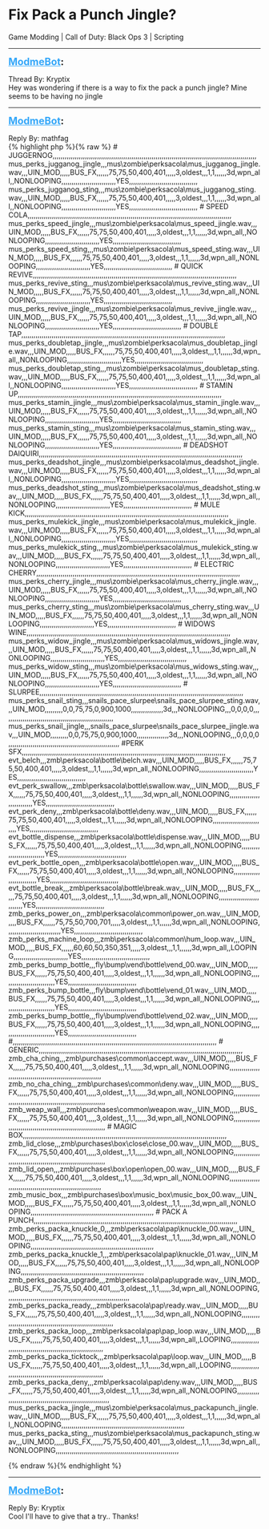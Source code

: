 # Fix Pack a Punch Jingle?
Game Modding | Call of Duty: Black Ops 3 | Scripting

---
<strong style="font-size: 1.4em;"><span style="text-decoration: underline;text-decoration-color: #34a7f9;"><span style="color:#34a7f9;">ModmeBot</span></span>:</strong>

<p>Thread By: Kryptix<br />Hey was wondering if there is a way to fix the pack a punch jingle? Mine seems to be having no jingle</p>

---
<strong style="font-size: 1.4em;"><span style="text-decoration: underline;text-decoration-color: #34a7f9;"><span style="color:#34a7f9;">ModmeBot</span></span>:</strong>

<p>Reply By: mathfag<br />{% highlight php %}{% raw %}
# JUGGERNOG,,,,,,,,,,,,,,,,,,,,,,,,,,,,,,,,,,,,,,,,,,,,,,,,,,,,,,,,,,,,,,,,,,,,,,,,,,,,,,,,,,,,,,,,,,,,,,,,,,,,,
mus_perks_jugganog_jingle,,,mus\zombie\perksacola\mus_jugganog_jingle.wav,,,UIN_MOD,,,,,BUS_FX,,,,,,75,75,50,400,401,,,,,3,oldest,,,1,1,,,,,,3d,wpn_all,,NONLOOPING,,,,,,,,,,,,,,,,,,,,,,,,,,,YES,,,,,,,,,,,,,,,,,,,,,,,,,,,,,,,,,,
mus_perks_jugganog_sting,,,mus\zombie\perksacola\mus_jugganog_sting.wav,,,UIN_MOD,,,,,BUS_FX,,,,,,75,75,50,400,401,,,,,3,oldest,,,1,1,,,,,,3d,wpn_all,,NONLOOPING,,,,,,,,,,,,,,,,,,,,,,,,,,,YES,,,,,,,,,,,,,,,,,,,,,,,,,,,,,,,,,,
# SPEED COLA,,,,,,,,,,,,,,,,,,,,,,,,,,,,,,,,,,,,,,,,,,,,,,,,,,,,,,,,,,,,,,,,,,,,,,,,,,,,,,,,,,,,,,,,,,,,,,,,,,,,,
mus_perks_speed_jingle,,,mus\zombie\perksacola\mus_speed_jingle.wav,,,UIN_MOD,,,,,BUS_FX,,,,,,75,75,50,400,401,,,,,3,oldest,,,1,1,,,,,,3d,wpn_all,,NONLOOPING,,,,,,,,,,,,,,,,,,,,,,,,,,,YES,,,,,,,,,,,,,,,,,,,,,,,,,,,,,,,,,,
mus_perks_speed_sting,,,mus\zombie\perksacola\mus_speed_sting.wav,,,UIN_MOD,,,,,BUS_FX,,,,,,75,75,50,400,401,,,,,3,oldest,,,1,1,,,,,,3d,wpn_all,,NONLOOPING,,,,,,,,,,,,,,,,,,,,,,,,,,,YES,,,,,,,,,,,,,,,,,,,,,,,,,,,,,,,,,,
# QUICK REVIVE,,,,,,,,,,,,,,,,,,,,,,,,,,,,,,,,,,,,,,,,,,,,,,,,,,,,,,,,,,,,,,,,,,,,,,,,,,,,,,,,,,,,,,,,,,,,,,,,,,,,,
mus_perks_revive_sting,,,mus\zombie\perksacola\mus_revive_sting.wav,,,UIN_MOD,,,,,BUS_FX,,,,,,75,75,50,400,401,,,,,3,oldest,,,1,1,,,,,,3d,wpn_all,,NONLOOPING,,,,,,,,,,,,,,,,,,,,,,,,,,,YES,,,,,,,,,,,,,,,,,,,,,,,,,,,,,,,,,,
mus_perks_revive_jingle,,,mus\zombie\perksacola\mus_revive_jingle.wav,,,UIN_MOD,,,,,BUS_FX,,,,,,75,75,50,400,401,,,,,3,oldest,,,1,1,,,,,,3d,wpn_all,,NONLOOPING,,,,,,,,,,,,,,,,,,,,,,,,,,,YES,,,,,,,,,,,,,,,,,,,,,,,,,,,,,,,,,,
# DOUBLE TAP,,,,,,,,,,,,,,,,,,,,,,,,,,,,,,,,,,,,,,,,,,,,,,,,,,,,,,,,,,,,,,,,,,,,,,,,,,,,,,,,,,,,,,,,,,,,,,,,,,,,,
mus_perks_doubletap_jingle,,,mus\zombie\perksacola\mus_doubletap_jingle.wav,,,UIN_MOD,,,,,BUS_FX,,,,,,75,75,50,400,401,,,,,3,oldest,,,1,1,,,,,,3d,wpn_all,,NONLOOPING,,,,,,,,,,,,,,,,,,,,,,,,,,,YES,,,,,,,,,,,,,,,,,,,,,,,,,,,,,,,,,,
mus_perks_doubletap_sting,,,mus\zombie\perksacola\mus_doubletap_sting.wav,,,UIN_MOD,,,,,BUS_FX,,,,,,75,75,50,400,401,,,,,3,oldest,,,1,1,,,,,,3d,wpn_all,,NONLOOPING,,,,,,,,,,,,,,,,,,,,,,,,,,,YES,,,,,,,,,,,,,,,,,,,,,,,,,,,,,,,,,,
# STAMIN UP,,,,,,,,,,,,,,,,,,,,,,,,,,,,,,,,,,,,,,,,,,,,,,,,,,,,,,,,,,,,,,,,,,,,,,,,,,,,,,,,,,,,,,,,,,,,,,,,,,,,,
mus_perks_stamin_jingle,,,mus\zombie\perksacola\mus_stamin_jingle.wav,,,UIN_MOD,,,,,BUS_FX,,,,,,75,75,50,400,401,,,,,3,oldest,,,1,1,,,,,,3d,wpn_all,,NONLOOPING,,,,,,,,,,,,,,,,,,,,,,,,,,,YES,,,,,,,,,,,,,,,,,,,,,,,,,,,,,,,,,,
mus_perks_stamin_sting,,,mus\zombie\perksacola\mus_stamin_sting.wav,,,UIN_MOD,,,,,BUS_FX,,,,,,75,75,50,400,401,,,,,3,oldest,,,1,1,,,,,,3d,wpn_all,,NONLOOPING,,,,,,,,,,,,,,,,,,,,,,,,,,,YES,,,,,,,,,,,,,,,,,,,,,,,,,,,,,,,,,,
# DEADSHOT DAIQUIRI,,,,,,,,,,,,,,,,,,,,,,,,,,,,,,,,,,,,,,,,,,,,,,,,,,,,,,,,,,,,,,,,,,,,,,,,,,,,,,,,,,,,,,,,,,,,,,,,,,,,,
mus_perks_deadshot_jingle,,,mus\zombie\perksacola\mus_deadshot_jingle.wav,,,UIN_MOD,,,,,BUS_FX,,,,,,75,75,50,400,401,,,,,3,oldest,,,1,1,,,,,,3d,wpn_all,,NONLOOPING,,,,,,,,,,,,,,,,,,,,,,,,,,,YES,,,,,,,,,,,,,,,,,,,,,,,,,,,,,,,,,,
mus_perks_deadshot_sting,,,mus\zombie\perksacola\mus_deadshot_sting.wav,,,UIN_MOD,,,,,BUS_FX,,,,,,75,75,50,400,401,,,,,3,oldest,,,1,1,,,,,,3d,wpn_all,,NONLOOPING,,,,,,,,,,,,,,,,,,,,,,,,,,,YES,,,,,,,,,,,,,,,,,,,,,,,,,,,,,,,,,,
# MULE KICK,,,,,,,,,,,,,,,,,,,,,,,,,,,,,,,,,,,,,,,,,,,,,,,,,,,,,,,,,,,,,,,,,,,,,,,,,,,,,,,,,,,,,,,,,,,,,,,,,,,,,
mus_perks_mulekick_jingle,,,mus\zombie\perksacola\mus_mulekick_jingle.wav,,,UIN_MOD,,,,,BUS_FX,,,,,,75,75,50,400,401,,,,,3,oldest,,,1,1,,,,,,3d,wpn_all,,NONLOOPING,,,,,,,,,,,,,,,,,,,,,,,,,,,YES,,,,,,,,,,,,,,,,,,,,,,,,,,,,,,,,,,
mus_perks_mulekick_sting,,,mus\zombie\perksacola\mus_mulekick_sting.wav,,,UIN_MOD,,,,,BUS_FX,,,,,,75,75,50,400,401,,,,,3,oldest,,,1,1,,,,,,3d,wpn_all,,NONLOOPING,,,,,,,,,,,,,,,,,,,,,,,,,,,YES,,,,,,,,,,,,,,,,,,,,,,,,,,,,,,,,,,
# ELECTRIC CHERRY,,,,,,,,,,,,,,,,,,,,,,,,,,,,,,,,,,,,,,,,,,,,,,,,,,,,,,,,,,,,,,,,,,,,,,,,,,,,,,,,,,,,,,,,,,,,,,,,,,,,,
mus_perks_cherry_jingle,,,mus\zombie\perksacola\mus_cherry_jingle.wav,,,UIN_MOD,,,,,BUS_FX,,,,,,75,75,50,400,401,,,,,3,oldest,,,1,1,,,,,,3d,wpn_all,,NONLOOPING,,,,,,,,,,,,,,,,,,,,,,,,,,,YES,,,,,,,,,,,,,,,,,,,,,,,,,,,,,,,,,,
mus_perks_cherry_sting,,,mus\zombie\perksacola\mus_cherry_sting.wav,,,UIN_MOD,,,,,BUS_FX,,,,,,75,75,50,400,401,,,,,3,oldest,,,1,1,,,,,,3d,wpn_all,,NONLOOPING,,,,,,,,,,,,,,,,,,,,,,,,,,,YES,,,,,,,,,,,,,,,,,,,,,,,,,,,,,,,,,,
# WIDOWS WINE,,,,,,,,,,,,,,,,,,,,,,,,,,,,,,,,,,,,,,,,,,,,,,,,,,,,,,,,,,,,,,,,,,,,,,,,,,,,,,,,,,,,,,,,,,,,,,,,,,,,,
mus_perks_widow_jingle,,,mus\zombie\perksacola\mus_widows_jingle.wav,,,UIN_MOD,,,,,BUS_FX,,,,,,75,75,50,400,401,,,,,3,oldest,,,1,1,,,,,,3d,wpn_all,,NONLOOPING,,,,,,,,,,,,,,,,,,,,,,,,,,,YES,,,,,,,,,,,,,,,,,,,,,,,,,,,,,,,,,,
mus_perks_widow_sting,,,mus\zombie\perksacola\mus_widows_sting.wav,,,UIN_MOD,,,,,BUS_FX,,,,,,75,75,50,400,401,,,,,3,oldest,,,1,1,,,,,,3d,wpn_all,,NONLOOPING,,,,,,,,,,,,,,,,,,,,,,,,,,,YES,,,,,,,,,,,,,,,,,,,,,,,,,,,,,,,,,,
# SLURPEE,,,,,,,,,,,,,,,,,,,,,,,,,,,,,,,,,,,,,,,,,,,,,,,,,,,,,,,,,,,,,,,,,,,,,,,,,,,,,,,,,,,,,,,,,,,,,,,,,,,,,
mus_perks_snail_sting,,,snails_pace_slurpee\snails_pace_slurpee_sting.wav,,,UIN_MOD,,,,,,,,,0,0,75,75,0,900,1000,,,,,,,,,,,,,,,,3d,,,NONLOOPING,,,0,0,0,0,,,,,,,,,,,,,,,,,,,,,,,,,,,,,,,,,,,,,,,,,,,,,,,,,,,,,,,
mus_perks_snail_jingle,,,snails_pace_slurpee\snails_pace_slurpee_jingle.wav,,,UIN_MOD,,,,,,,,,0,0,75,75,0,900,1000,,,,,,,,,,,,,,,,3d,,,NONLOOPING,,,0,0,0,0,,,,,,,,,,,,,,,,,,,,,,,,,,,,,,,,,,,,,,,,,,,,,,,,,,,,,,,
#PERK SFX,,,,,,,,,,,,,,,,,,,,,,,,,,,,,,,,,,,,,,,,,,,,,,,,,,,,,,,,,,,,,,,,,,,,,,,,,,,,,,,,,,,,,,,,,,,,,,,,,,,,,
evt_belch,,,zmb\perksacola\bottle\belch.wav,,,UIN_MOD,,,,,BUS_FX,,,,,,75,75,50,400,401,,,,,3,oldest,,,1,1,,,,,,3d,wpn_all,,NONLOOPING,,,,,,,,,,,,,,,,,,,,,,,,,,,YES,,,,,,,,,,,,,,,,,,,,,,,,,,,,,,,,,,
evt_perk_swallow,,,zmb\perksacola\bottle\swallow.wav,,,UIN_MOD,,,,,BUS_FX,,,,,,75,75,50,400,401,,,,,3,oldest,,,1,1,,,,,,3d,wpn_all,,NONLOOPING,,,,,,,,,,,,,,,,,,,,,,,,,,,YES,,,,,,,,,,,,,,,,,,,,,,,,,,,,,,,,,,
evt_perk_deny,,,zmb\perksacola\bottle\deny.wav,,,UIN_MOD,,,,,BUS_FX,,,,,,75,75,50,400,401,,,,,3,oldest,,,1,1,,,,,,3d,wpn_all,,NONLOOPING,,,,,,,,,,,,,,,,,,,,,,,,,,,YES,,,,,,,,,,,,,,,,,,,,,,,,,,,,,,,,,,
evt_bottle_dispense,,,zmb\perksacola\bottle\dispense.wav,,,UIN_MOD,,,,,BUS_FX,,,,,,75,75,50,400,401,,,,,3,oldest,,,1,1,,,,,,3d,wpn_all,,NONLOOPING,,,,,,,,,,,,,,,,,,,,,,,,,,,YES,,,,,,,,,,,,,,,,,,,,,,,,,,,,,,,,,,
evt_perk_bottle_open,,,zmb\perksacola\bottle\open.wav,,,UIN_MOD,,,,,BUS_FX,,,,,,75,75,50,400,401,,,,,3,oldest,,,1,1,,,,,,3d,wpn_all,,NONLOOPING,,,,,,,,,,,,,,,,,,,,,,,,,,,YES,,,,,,,,,,,,,,,,,,,,,,,,,,,,,,,,,,
evt_bottle_break,,,zmb\perksacola\bottle\break.wav,,,UIN_MOD,,,,,BUS_FX,,,,,,75,75,50,400,401,,,,,3,oldest,,,1,1,,,,,,3d,wpn_all,,NONLOOPING,,,,,,,,,,,,,,,,,,,,,,,,,,,YES,,,,,,,,,,,,,,,,,,,,,,,,,,,,,,,,,,
zmb_perks_power_on,,,zmb\perksacola\common\power_on.wav,,,UIN_MOD,,,,,BUS_FX,,,,,,75,75,50,700,701,,,,,3,oldest,,,1,1,,,,,,3d,wpn_all,,NONLOOPING,,,,,,,,,,,,,,,,,,,,,,,,,,,YES,,,,,,,,,,,,,,,,,,,,,,,,,,,,,,,,,,
zmb_perks_machine_loop,,,zmb\perksacola\common\hum_loop.wav,,,UIN_MOD,,,,,BUS_FX,,,,,,60,60,50,350,351,,,,,3,oldest,,,1,1,,,,,,3d,wpn_all,,LOOPING,,,,,,,,,,,,,,,,,,,,,,,,,,,YES,,,,,,,,,,,,,,,,,,,,,,,,,,,,,,,,,,
zmb_perks_bump_bottle,,,fly\bump\vend\bottle\vend_00.wav,,,UIN_MOD,,,,,BUS_FX,,,,,,75,75,50,400,401,,,,,3,oldest,,,1,1,,,,,,3d,wpn_all,,NONLOOPING,,,,,,,,,,,,,,,,,,,,,,,,,,,YES,,,,,,,,,,,,,,,,,,,,,,,,,,,,,,,,,,
zmb_perks_bump_bottle,,,fly\bump\vend\bottle\vend_01.wav,,,UIN_MOD,,,,,BUS_FX,,,,,,75,75,50,400,401,,,,,3,oldest,,,1,1,,,,,,3d,wpn_all,,NONLOOPING,,,,,,,,,,,,,,,,,,,,,,,,,,,YES,,,,,,,,,,,,,,,,,,,,,,,,,,,,,,,,,,
zmb_perks_bump_bottle,,,fly\bump\vend\bottle\vend_02.wav,,,UIN_MOD,,,,,BUS_FX,,,,,,75,75,50,400,401,,,,,3,oldest,,,1,1,,,,,,3d,wpn_all,,NONLOOPING,,,,,,,,,,,,,,,,,,,,,,,,,,,YES,,,,,,,,,,,,,,,,,,,,,,,,,,,,,,,,,,
#,,,,,,,,,,,,,,,,,,,,,,,,,,,,,,,,,,,,,,,,,,,,,,,,,,,,,,,,,,,,,,,,,,,,,,,,,,,,,,,,,,,,,,,,,,,,,,,,,,,,,
# GENERIC,,,,,,,,,,,,,,,,,,,,,,,,,,,,,,,,,,,,,,,,,,,,,,,,,,,,,,,,,,,,,,,,,,,,,,,,,,,,,,,,,,,,,,,,,,,,,,,,,,,,,
zmb_cha_ching,,,zmb\purchases\common\accept.wav,,,UIN_MOD,,,,,BUS_FX,,,,,,75,75,50,400,401,,,,,3,oldest,,,1,1,,,,,,3d,wpn_all,,NONLOOPING,,,,,,,,,,,,,,,,,,,,,,,,,,,,,,,,,,,,,,,,,,,,,,,,,,,,,,,,,,,,,
zmb_no_cha_ching,,,zmb\purchases\common\deny.wav,,,UIN_MOD,,,,,BUS_FX,,,,,,75,75,50,400,401,,,,,3,oldest,,,1,1,,,,,,3d,wpn_all,,NONLOOPING,,,,,,,,,,,,,,,,,,,,,,,,,,,,,,,,,,,,,,,,,,,,,,,,,,,,,,,,,,,,,
zmb_weap_wall,,,zmb\purchases\common\weapon.wav,,,UIN_MOD,,,,,BUS_FX,,,,,,75,75,50,400,401,,,,,3,oldest,,,1,1,,,,,,3d,wpn_all,,NONLOOPING,,,,,,,,,,,,,,,,,,,,,,,,,,,,,,,,,,,,,,,,,,,,,,,,,,,,,,,,,,,,,
# MAGIC BOX,,,,,,,,,,,,,,,,,,,,,,,,,,,,,,,,,,,,,,,,,,,,,,,,,,,,,,,,,,,,,,,,,,,,,,,,,,,,,,,,,,,,,,,,,,,,,,,,,,,,,
zmb_lid_close,,,zmb\purchases\box\close\close_00.wav,,,UIN_MOD,,,,,BUS_FX,,,,,,75,75,50,400,401,,,,,3,oldest,,,1,1,,,,,,3d,wpn_all,,NONLOOPING,,,,,,,,,,,,,,,,,,,,,,,,,,,,,,,,,,,,,,,,,,,,,,,,,,,,,,,,,,,,,
zmb_lid_open,,,zmb\purchases\box\open\open_00.wav,,,UIN_MOD,,,,,BUS_FX,,,,,,75,75,50,400,401,,,,,3,oldest,,,1,1,,,,,,3d,wpn_all,,NONLOOPING,,,,,,,,,,,,,,,,,,,,,,,,,,,,,,,,,,,,,,,,,,,,,,,,,,,,,,,,,,,,,
zmb_music_box,,,zmb\purchases\box\music_box\music_box_00.wav,,,UIN_MOD,,,,,BUS_FX,,,,,,75,75,50,400,401,,,,,3,oldest,,,1,1,,,,,,3d,wpn_all,,NONLOOPING,,,,,,,,,,,,,,,,,,,,,,,,,,,,,,,,,,,,,,,,,,,,,,,,,,,,,,,,,,,,,
# PACK A PUNCH,,,,,,,,,,,,,,,,,,,,,,,,,,,,,,,,,,,,,,,,,,,,,,,,,,,,,,,,,,,,,,,,,,,,,,,,,,,,,,,,,,,,,,,,,,,,,,,,,,,,,
zmb_perks_packa_knuckle_0,,,zmb\perksacola\pap\knuckle_00.wav,,,UIN_MOD,,,,,BUS_FX,,,,,,75,75,50,400,401,,,,,3,oldest,,,1,1,,,,,,3d,wpn_all,,NONLOOPING,,,,,,,,,,,,,,,,,,,,,,,,,,,,,,,,,,,,,,,,,,,,,,,,,,,,,,,,,,,,,
zmb_perks_packa_knuckle_1,,,zmb\perksacola\pap\knuckle_01.wav,,,UIN_MOD,,,,,BUS_FX,,,,,,75,75,50,400,401,,,,,3,oldest,,,1,1,,,,,,3d,wpn_all,,NONLOOPING,,,,,,,,,,,,,,,,,,,,,,,,,,,,,,,,,,,,,,,,,,,,,,,,,,,,,,,,,,,,,
zmb_perks_packa_upgrade,,,zmb\perksacola\pap\upgrade.wav,,,UIN_MOD,,,,,BUS_FX,,,,,,75,75,50,400,401,,,,,3,oldest,,,1,1,,,,,,3d,wpn_all,,NONLOOPING,,,,,,,,,,,,,,,,,,,,,,,,,,,,,,,,,,,,,,,,,,,,,,,,,,,,,,,,,,,,,
zmb_perks_packa_ready,,,zmb\perksacola\pap\ready.wav,,,UIN_MOD,,,,,BUS_FX,,,,,,75,75,50,400,401,,,,,3,oldest,,,1,1,,,,,,3d,wpn_all,,NONLOOPING,,,,,,,,,,,,,,,,,,,,,,,,,,,,,,,,,,,,,,,,,,,,,,,,,,,,,,,,,,,,,
zmb_perks_packa_loop,,,zmb\perksacola\pap\pap_loop.wav,,,UIN_MOD,,,,,BUS_FX,,,,,,75,75,50,400,401,,,,,3,oldest,,,1,1,,,,,,3d,wpn_all,,LOOPING,,,,,,,,,,,,,,,,,,,,,,,,,,,,,,,,,,,,,,,,,,,,,,,,,,,,,,,,,,,,,
zmb_perks_packa_ticktock,,,zmb\perksacola\pap\loop.wav,,,UIN_MOD,,,,,BUS_FX,,,,,,75,75,50,400,401,,,,,3,oldest,,,1,1,,,,,,3d,wpn_all,,LOOPING,,,,,,,,,,,,,,,,,,,,,,,,,,,,,,,,,,,,,,,,,,,,,,,,,,,,,,,,,,,,,
zmb_perks_packa_deny,,,zmb\perksacola\pap\deny.wav,,,UIN_MOD,,,,,BUS_FX,,,,,,75,75,50,400,401,,,,,3,oldest,,,1,1,,,,,,3d,wpn_all,,NONLOOPING,,,,,,,,,,,,,,,,,,,,,,,,,,,,,,,,,,,,,,,,,,,,,,,,,,,,,,,,,,,,,
mus_perks_packa_jingle,,,mus\zombie\perksacola\mus_packapunch_jingle.wav,,,UIN_MOD,,,,,BUS_FX,,,,,,75,75,50,400,401,,,,,3,oldest,,,1,1,,,,,,3d,wpn_all,,NONLOOPING,,,,,,,,,,,,,,,,,,,,,,,,,,,,,,,,,,,,,,,,,,,,,,,,,,,,,,,,,,,,,
mus_perks_packa_sting,,,mus\zombie\perksacola\mus_packapunch_sting.wav,,,UIN_MOD,,,,,BUS_FX,,,,,,75,75,50,400,401,,,,,3,oldest,,,1,1,,,,,,3d,wpn_all,,NONLOOPING,,,,,,,,,,,,,,,,,,,,,,,,,,,,,,,,,,,,,,,,,,,,,,,,,,,,,,,,,,,,,

{% endraw %}{% endhighlight %}
</p>

---
<strong style="font-size: 1.4em;"><span style="text-decoration: underline;text-decoration-color: #34a7f9;"><span style="color:#34a7f9;">ModmeBot</span></span>:</strong>

<p>Reply By: Kryptix<br />Cool I&#39;ll have to give that a try.. Thanks!</p>
